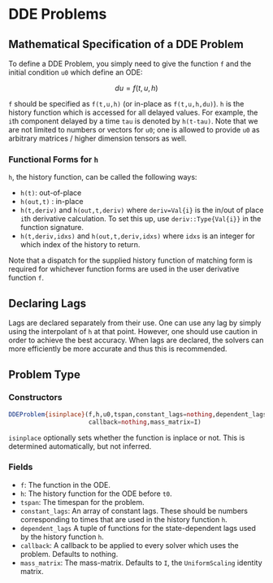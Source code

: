 # DDE Problems

## Mathematical Specification of a DDE Problem

To define a DDE Problem, you simply need to give the function ``f`` and the initial
condition ``u0`` which define an ODE:

```math
du = f(t,u,h)
```

`f` should be specified as `f(t,u,h)` (or in-place as `f(t,u,h,du)`).
`h` is the history function which is accessed for all delayed values. For example,
the `i`th component delayed by a time `tau` is denoted by `h(t-tau)`.
Note that we are not limited to numbers or vectors for `u0`; one is allowed to
provide `u0` as arbitrary matrices / higher dimension tensors as well.

### Functional Forms for `h`

`h`, the history function, can be called the following ways:

- `h(t)`: out-of-place
- `h(out,t)` : in-place
- `h(t,deriv)` and `h(out,t,deriv)` where `deriv=Val{i}` is the in/out of place
  `i`th derivative calculation. To set this up, use `deriv::Type{Val{i}}` in the function
  signature.
- `h(t,deriv,idxs)` and `h(out,t,deriv,idxs)` where `idxs` is an integer for which
  index of the history to return.
  
Note that a dispatch for the supplied history function of matching form is required 
for whichever function forms are used in the user derivative function `f`. 

## Declaring Lags

Lags are declared separately from their use. One can use any lag by simply using
the interpolant of `h` at that point. However, one should use caution in order
to achieve the best accuracy. When lags are declared, the solvers can more
efficiently be more accurate and thus this is recommended.

## Problem Type

### Constructors

```julia
DDEProblem{isinplace}(f,h,u0,tspan,constant_lags=nothing,dependent_lags=nothing;
                      callback=nothing,mass_matrix=I)
```

`isinplace` optionally sets whether the function is inplace or not. This is
determined automatically, but not inferred.

### Fields

* `f`: The function in the ODE.
* `h`: The history function for the ODE before `t0`.
* `tspan`: The timespan for the problem.
* `constant_lags`: An array of constant lags. These should be numbers corresponding
  to times that are used in the history function `h`.
* `dependent_lags` A tuple of functions for the state-dependent lags used by the
  history function `h`.
* `callback`: A callback to be applied to every solver which uses the problem.
  Defaults to nothing.
* `mass_matrix`: The mass-matrix. Defaults to `I`, the `UniformScaling` identity matrix.
